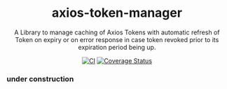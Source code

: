 <div style="text-align: center;">
    <h1>
        axios-token-manager
    </h1>
    <p>
        A Library to manage caching of Axios Tokens with automatic refresh of Token on expiry or on error response in case token revoked prior to its expiration period being up.
    </p>
</div>

<div style="text-align: center;">


[![CI](https://github.com/mickeypuri/axios-token-manager/actions/workflows/ci.yml/badge.svg?branch=main)](https://github.com/mickeypuri/axios-token-manager/actions/workflows/ci.yml?branch=main)
[![Coverage Status](https://coveralls.io/repos/github/mickeypuri/axios-token-manager/badge.svg?branch=main)](https://coveralls.io/github/mickeypuri/axios-token-manager?branch=main)

</div>

### under construction